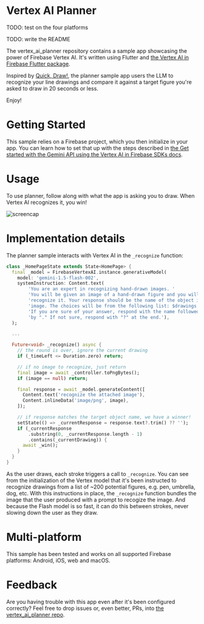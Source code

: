 # Vertex AI Planner

TODO: test on the four platforms

TODO: write the README

The vertex_ai_planner repository contains a sample app showcasing the power of Firebase Vertex AI. It's written using Flutter and [the Vertex AI in Firebase Flutter package](https://pub.dev/packages/firebase_vertexai).

Inspired by [Quick, Draw!](https://planner.withgoogle.com/), the planner sample app users the LLM to recognize your line drawings and compare it against a target figure you're asked to draw in 20 seconds or less.

Enjoy!

# Getting Started

This sample relies on a Firebase project, which you then initialize in your app. You can learn how to set that up with the steps described in [the Get started with the Gemini API using the Vertex AI in Firebase SDKs docs](https://firebase.google.com/docs/vertex-ai/get-started?platform=flutter).

# Usage

To use planner, follow along with what the app is asking you to draw. When Vertex AI recognizes it, you win!

![screencap](README/screencap.gif)

# Implementation details

The planner sample interacts with Vertex AI in the `_recognize` function:

```dart
class _HomePageState extends State<HomePage> {
  final _model = FirebaseVertexAI.instance.generativeModel(
    model: 'gemini-1.5-flash-002',
    systemInstruction: Content.text(
        'You are an expert in recognizing hand-drawn images. '
        'You will be given an image of a hand-drawn figure and you will '
        'recognize it. Your response should be the name of the object in the '
        'image. The choices will be from the following list: $drawings '
        'If you are sure of your answer, respond with the name followed '
        'by "." If not sure, respond with "?" at the end.'),
  );

  ...

  Future<void> _recognize() async {
    // the round is over, ignore the current drawing
    if (_timeLeft <= Duration.zero) return;

    // if no image to recognize, just return
    final image = await _controller.toPngBytes();
    if (image == null) return;

    final response = await _model.generateContent([
      Content.text('recognize the attached image'),
      Content.inlineData('image/png', image),
    ]);

    // if response matches the target object name, we have a winner!
    setState(() => _currentResponse = response.text?.trim() ?? '');
    if (_currentResponse
        .substring(0, _currentResponse.length - 1)
        .contains(_currentDrawing)) {
      await _win();
    }
  }
}
```

As the user draws, each stroke triggers a call to `_recognize`. You can see from the initialization of the Vertex model that it's been instructed to recognize drawings from a list of ~200 potential figures, e.g. pen, umbrella, dog, etc. With this instructions in place, the `_recognize` function bundles the image that the user produced with a prompt to recogize the image. And because the Flash model is so fast, it can do this between strokes, never slowing down the user as they draw.


# Multi-platform

This sample has been tested and works on all supported Firebase platforms: Android, iOS, web and macOS.

# Feedback

Are you having trouble with this app even after it's been configured correctly? Feel free to drop issues or, even better, PRs, into [the vertex_ai_planner repo](https://github.com/csells/vertex_ai_planner).